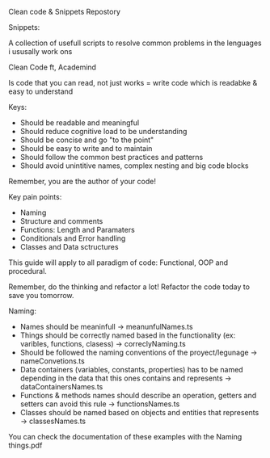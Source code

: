 Clean code & Snippets Repostory

Snippets:

A collection of usefull scripts to resolve common problems in the lenguages i ususally work ons

Clean Code ft, Academind

Is code that you can read, not just works = write code which is readabke & easy to understand

Keys:

- Should be readable and meaningful
- Should reduce cognitive load to be understanding
- Should be concise and go "to the point"
- Should be easy to write and to maintain
- Should follow the common best practices and patterns
- Should avoid unintitive names, complex nesting and big code blocks

Remember, you are the author of your code!

Key pain points:

- Naming
- Structure and comments
- Functions: Length and Paramaters
- Conditionals and Error handling
- Classes and Data sctructures

This guide will apply to all paradigm of code: Functional, OOP and procedural.

Remember, do the thinking and refactor a lot! Refactor the code today to save you tomorrow.

Naming:

- Names should be meaninfull -> meanunfulNames.ts
- Things should be correctly named based in the functionality (ex: varibles, functions, clasess) -> correclyNaming.ts
- Should be followed the naming conventions of the proyect/legunage -> nameConvetions.ts
- Data containers (variables, constants, properties) has to be named depending in the data that this ones contains and represents -> dataContainersNames.ts
- Functions & methods names should describe an operation, getters and setters can avoid this rule -> functionsNames.ts
- Classes should be named based on objects and entities that represents -> classesNames.ts

You can check the documentation of these examples with the Naming things.pdf
